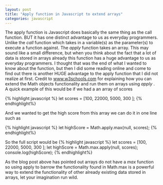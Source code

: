 ```yaml
---
layout: post
title: "Apply function in Javascript to extend arrays"
categories: javascript
---
```


The apply function is Javascript does basically the same thing as the call function. BUT it has one distinct advantage to us as everyday programmers. Unlike the <i> call </i> function which takes in a variable(s) as the parameter(s) to execute a function against. The <i>apply</i> function takes an array. 
This may sound like a small difference, but when you think about the fact that a lot of data is stored in arrays already this function has a huge advantage to us as everyday programmers. 
I thought that was the end of what I wanted to know about the function, but then I did some reading online and come to find out there is another HUGE advantage to the apply function that I did not realize at first. Credit to <a href="https://www.w3schools.com/js/js_function_apply.asp">www.w3schools.com</a> for explaining how you can extend the Math objects functionality and run them on arrays using <i> apply </i>. A quick example of this would be if we had a an array of scores 

{% highlight javascript %}
	let scores = [100, 22000, 5000, 300 ];
{% endhighlight%}

And we wanted to get the high score from this array we can do it in one line such as 

{% highlight javascript %}
	let highScore = Math.apply.max(null, scores);
{% endhighlight%}

So the full script would be 
{% highlight javascript %}
let scores = [100, 22000, 5000, 300 ];
let highScore = Math.max.apply(null, scores);
console.log(highScore);
{% endhighlight%}

As the blog post above has pointed out arrays do not have a <i>max </i> function so using apply to barrow the functionality found in Math.max is a powerful way to extend the functionality of other already existing data stored in arrays, let your imagination run wild. 


